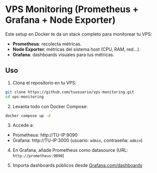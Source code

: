 # VPS Monitoring (Prometheus + Grafana + Node Exporter)

Este setup en Docker te da un stack completo para monitorear tu VPS:

- **Prometheus**: recolecta métricas.
- **Node Exporter**: métricas del sistema host (CPU, RAM, red...).
- **Grafana**: dashboards visuales para tus métricas.

## Uso

1. Clona el repositorio en tu VPS:

```bash
git clone https://github.com/tuusuario/vps-monitoring.git
cd vps-monitoring
```

2. Levanta todo con Docker Compose:

```bash
docker compose up -d
```

3. Accede a:

- Prometheus: http://TU-IP:9090
- Grafana: http://TU-IP:3000 (usuario: `admin`, contraseña: `admin`)

4. En Grafana, añade Prometheus como datasource (URL: `http://prometheus:9090`)

5. Importa dashboards públicos desde [Grafana.com/dashboards](https://grafana.com/grafana/dashboards/)

